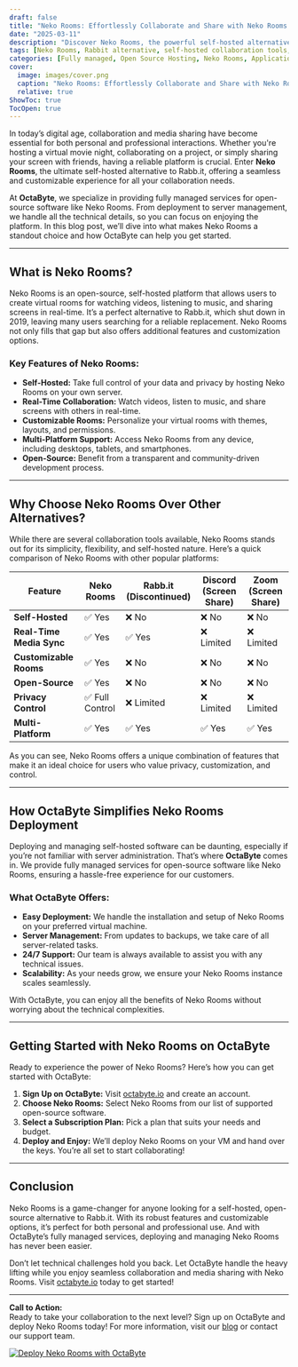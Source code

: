 ```yaml
---
draft: false
title: "Neko Rooms: Effortlessly Collaborate and Share with Neko Rooms - The Ultimate Self-Hosted Alternative to Rabb.it"
date: "2025-03-11"
description: "Discover Neko Rooms, the powerful self-hosted alternative to Rabb.it, designed for seamless collaboration and media sharing. Learn how OctaByte can help you deploy and manage Neko Rooms effortlessly, so you can focus on what matters most."
tags: [Neko Rooms, Rabbit alternative, self-hosted collaboration tools, media sharing, open-source software, OctaByte, managed hosting, virtual machines, open-source solutions]
categories: [Fully managed, Open Source Hosting, Neko Rooms, Applications, Others]
cover:
  image: images/cover.png
  caption: "Neko Rooms: Effortlessly Collaborate and Share with Neko Rooms - The Ultimate Self-Hosted Alternative to Rabb.it"
  relative: true
ShowToc: true
TocOpen: true
---
```



In today’s digital age, collaboration and media sharing have become essential for both personal and professional interactions. Whether you're hosting a virtual movie night, collaborating on a project, or simply sharing your screen with friends, having a reliable platform is crucial. Enter **Neko Rooms**, the ultimate self-hosted alternative to Rabb.it, offering a seamless and customizable experience for all your collaboration needs.

At **OctaByte**, we specialize in providing fully managed services for open-source software like Neko Rooms. From deployment to server management, we handle all the technical details, so you can focus on enjoying the platform. In this blog post, we’ll dive into what makes Neko Rooms a standout choice and how OctaByte can help you get started.

---

## What is Neko Rooms?

Neko Rooms is an open-source, self-hosted platform that allows users to create virtual rooms for watching videos, listening to music, and sharing screens in real-time. It’s a perfect alternative to Rabb.it, which shut down in 2019, leaving many users searching for a reliable replacement. Neko Rooms not only fills that gap but also offers additional features and customization options.

### Key Features of Neko Rooms:
- **Self-Hosted:** Take full control of your data and privacy by hosting Neko Rooms on your own server.
- **Real-Time Collaboration:** Watch videos, listen to music, and share screens with others in real-time.
- **Customizable Rooms:** Personalize your virtual rooms with themes, layouts, and permissions.
- **Multi-Platform Support:** Access Neko Rooms from any device, including desktops, tablets, and smartphones.
- **Open-Source:** Benefit from a transparent and community-driven development process.

---

## Why Choose Neko Rooms Over Other Alternatives?

While there are several collaboration tools available, Neko Rooms stands out for its simplicity, flexibility, and self-hosted nature. Here’s a quick comparison of Neko Rooms with other popular platforms:

| Feature                | Neko Rooms          | Rabb.it (Discontinued) | Discord (Screen Share) | Zoom (Screen Share) |
|------------------------|---------------------|------------------------|------------------------|---------------------|
| **Self-Hosted**        | ✅ Yes              | ❌ No                  | ❌ No                  | ❌ No               |
| **Real-Time Media Sync**| ✅ Yes              | ✅ Yes                 | ❌ Limited             | ❌ Limited          |
| **Customizable Rooms** | ✅ Yes              | ❌ No                  | ❌ No                  | ❌ No               |
| **Open-Source**        | ✅ Yes              | ❌ No                  | ❌ No                  | ❌ No               |
| **Privacy Control**    | ✅ Full Control     | ❌ Limited             | ❌ Limited             | ❌ Limited          |
| **Multi-Platform**     | ✅ Yes              | ✅ Yes                 | ✅ Yes                 | ✅ Yes              |

As you can see, Neko Rooms offers a unique combination of features that make it an ideal choice for users who value privacy, customization, and control.

---

## How OctaByte Simplifies Neko Rooms Deployment

Deploying and managing self-hosted software can be daunting, especially if you’re not familiar with server administration. That’s where **OctaByte** comes in. We provide fully managed services for open-source software like Neko Rooms, ensuring a hassle-free experience for our customers.

### What OctaByte Offers:
- **Easy Deployment:** We handle the installation and setup of Neko Rooms on your preferred virtual machine.
- **Server Management:** From updates to backups, we take care of all server-related tasks.
- **24/7 Support:** Our team is always available to assist you with any technical issues.
- **Scalability:** As your needs grow, we ensure your Neko Rooms instance scales seamlessly.

With OctaByte, you can enjoy all the benefits of Neko Rooms without worrying about the technical complexities.

---

## Getting Started with Neko Rooms on OctaByte

Ready to experience the power of Neko Rooms? Here’s how you can get started with OctaByte:

1. **Sign Up on OctaByte:** Visit [octabyte.io](https://octabyte.io) and create an account.
2. **Choose Neko Rooms:** Select Neko Rooms from our list of supported open-source software.
3. **Select a Subscription Plan:** Pick a plan that suits your needs and budget.
4. **Deploy and Enjoy:** We’ll deploy Neko Rooms on your VM and hand over the keys. You’re all set to start collaborating!

---

## Conclusion

Neko Rooms is a game-changer for anyone looking for a self-hosted, open-source alternative to Rabb.it. With its robust features and customizable options, it’s perfect for both personal and professional use. And with OctaByte’s fully managed services, deploying and managing Neko Rooms has never been easier.

Don’t let technical challenges hold you back. Let OctaByte handle the heavy lifting while you enjoy seamless collaboration and media sharing with Neko Rooms. Visit [octabyte.io](https://octabyte.io) today to get started!

---

**Call to Action:**  
Ready to take your collaboration to the next level? Sign up on OctaByte and deploy Neko Rooms today! For more information, visit our [blog](https://octabyte.io/blog) or contact our support team.

[![Deploy Neko Rooms with OctaByte](/images/deploy-on-octabyte.png)](https://octabyte.io/fully-managed-open-source-services/applications/others/neko)